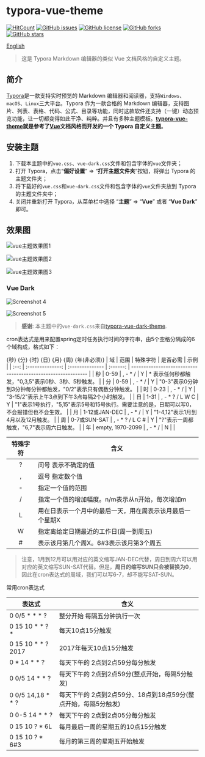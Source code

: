 # typora-vue-theme

[![HitCount](http://hits.dwyl.io/blinkfox/typora-vue-theme.svg)](http://hits.dwyl.io/blinkfox/typora-vue-theme) [![GitHub issues](https://img.shields.io/github/issues/blinkfox/typora-vue-theme.svg)](https://github.com/blinkfox/typora-vue-theme/issues) [![GitHub license](https://img.shields.io/github/license/blinkfox/typora-vue-theme.svg)](https://github.com/blinkfox/typora-vue-theme/blob/master/LICENSE) [![GitHub forks](https://img.shields.io/github/forks/blinkfox/typora-vue-theme.svg)](https://github.com/blinkfox/typora-vue-theme/network) [![GitHub stars](https://img.shields.io/github/stars/blinkfox/typora-vue-theme.svg)](https://github.com/blinkfox/typora-vue-theme/stargazers)

[English](README.md)

> 这是 Typora Markdown 编辑器的类似 Vue 文档风格的自定义主题。

## 简介

[Typora](https://www.typora.io/)是一款支持实时预览的 Markdown 编辑器和阅读器，支持`Windows`、`macOS`、`Linux`三大平台。Typora 作为一款合格的 Markdown 编辑器，支持图片、列表、表格、代码、公式、目录等功能，同时这款软件还支持（一键）动态预览功能，让一切都变得如此干净、纯粹。并且有多种主题模板。**[typora-vue-theme](https://github.com/blinkfox/typora-vue-theme)就是参考了[Vue](https://vuejs.org/)文档风格而开发的一个 Typora 自定义主题**。

## 安装主题

1. 下载本主题中的`vue.css`、`vue-dark.css`文件和包含字体的`vue`文件夹；
2. 打开 Typora，点击“**偏好设置**” => “**打开主题文件夹**”按钮，将弹出 Typora 的主题文件夹；
3. 将下载好的`vue.css`和`vue-dark.css`文件和包含字体的`vue`文件夹放到 Typora 的主题文件夹中；
4. 关闭并重新打开 Typora，从菜单栏中选择 “**主题**” => “**Vue**” 或者 “**Vue Dark**” 即可。

## 效果图

![vue主题效果图1](http://static.blinkfox.com/typora_vue_theme_screen_01.png)

![vue主题效果图2](http://static.blinkfox.com/typora_vue_theme_screen_02.png)

![vue主题效果图3](http://static.blinkfox.com/typora_vue_theme_screen_03.png)

### Vue Dark

![Screenshot 4](https://github.com/MamoruDS/typora-vue-theme/raw/master/screenshots/screenshot_01.png)

![Screenshot 5](https://github.com/MamoruDS/typora-vue-theme/raw/master/screenshots/screenshot_02.png)

> **感谢**: 本主题中的`vue-dark.css`来自[typora-vue-dark-theme](https://github.com/MamoruDS/typora-vue-dark-theme).

cron表达式是用来配置spring定时任务执行时间的字符串，由5个空格分隔成的6个域构成，格式如下：

{秒}  {分}  {时}  {日}  {月}  {周} {年(非必须)}
|  域  |       范围       | 特殊字符        | 是否必需 | 示例                                                         |
| :--: | :--------------: | :-------------- | :------: | ------------------------------------------------------------ |
|  秒  |       0-59       | , - * /         |    Y     | * 表示任何秒都触发，"0,3,5"表示0秒、3秒、5秒触发。           |
|  分  |       0-59       | , - * /         |    Y     | "0-3"表示0分钟到3分钟每分钟都触发，"0/2"表示只有偶数分钟触发。 |
|  时  |       0-23       | , - * /         |    Y     | "3-15/2"表示上午3点到下午3点每隔2个小时触发。                |
|  日  |       1-31       | , - * ? / L W C |    Y     | "1"表示1号执行，"5,15"表示5号和15号执行。需要注意的是，日期可以写0，不会报错但也不会生效。 |
|  月  |  1-12或JAN-DEC   | , - * /         |    Y     | "1-4,12"表示1月到4月以及12月触发。                           |
|  周  |   0-7或SUN-SAT   | , - * ? / L C # |    Y     | "?"表示一周都触发，"6,7"表示周六日触发。                     |
|  年  | empty, 1970-2099 | , - * /         |    N     |                                                              |


| 特殊字符 | 含义                                                      |
| :------: | --------------------------------------------------------- |
|    ?     | 问号 表示不确定的值                                       |
|    ,     | 逗号 指定数个值                                           |
|    -     | 指定一个值的范围                                          |
|    /     | 指定一个值的增加幅度。n/m表示从n开始，每次增加m           |
|    L     | 用在日表示一个月中的最后一天，用在周表示该月最后一个星期X |
|    W     | 指定离给定日期最近的工作日(周一到周五)                    |
|    #     | 表示该月第几个周X。6#3表示该月第3个周五                   |

> 注意，1月到12月可以用对应的英文缩写JAN-DEC代替，周日到周六可以用对应的英文缩写SUN-SAT代替。但是，**周日的缩写SUN只会被替换为0**，因此在cron表达式的周域，我们可以写6-7，却不能写SAT-SUN。

常用cron表达式

| 表达式             | 含义                                                         |
| ------------------ | ------------------------------------------------------------ |
| 0 0/5 * * * ?      | 整分开始 每隔五分钟执行一次                                  |
| 0 15 10 * * ? *    | 每天10点15分触发                                             |
| 0 15 10 * * ? 2017 | 2017年每天10点15分触发                                       |
| 0 * 14 * * ?       | 每天下午的 2点到2点59分每分触发                              |
| 0 0/5 14 * * ?     | 每天下午的 2点到2点59分(整点开始，每隔5分触发)               |
| 0 0/5 14,18 * * ?  | 每天下午的 2点到2点59分、18点到18点59分(整点开始，每隔5分触发) |
| 0 0-5 14 * * ?     | 每天下午的 2点到2点05分每分触发                              |
| 0 15 10 ? * 6L     | 每月最后一周的星期五的10点15分触发                           |
| 0 15 10 ? * 6#3    | 每月的第三周的星期五开始触发                                 |


